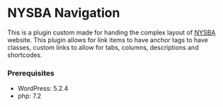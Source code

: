 # NYSBA Navigation

This is a plugin custom made for handing the complex layout of [NYSBA](https://nysba.org) website. This plugin allows for link items to have anchor tags to have classes, custom links to allow for tabs, columns, descriptions and shortcodes.

### Prerequisites
* WordPress: 5.2.4
* php: 7.2
